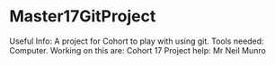 # Master17GitProject

Useful Info:            A project for Cohort to play with using git.
Tools needed:           Computer.
Working on this are:    Cohort 17
Project help:           Mr Neil Munro
